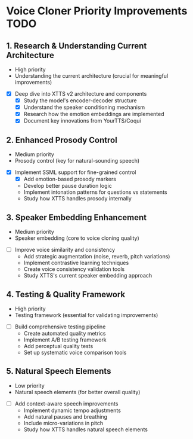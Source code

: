 # Voice Cloner Priority Improvements TODO

## 1. Research & Understanding Current Architecture
- High priority
- Understanding the current architecture (crucial for meaningful improvements)
- [x] Deep dive into XTTS v2 architecture and components
  - [x] Study the model's encoder-decoder structure
  - [x] Understand the speaker conditioning mechanism
  - [x] Research how the emotion embeddings are implemented
  - [x] Document key innovations from YourTTS/Coqui

## 2. Enhanced Prosody Control
- Medium priority
- Prosody control (key for natural-sounding speech)
- [x] Implement SSML support for fine-grained control
  - [x] Add emotion-based prosody markers
  - Develop better pause duration logic
  - Implement intonation patterns for questions vs statements
  - Study how XTTS handles prosody internally

## 3. Speaker Embedding Enhancement
- Medium priority
- Speaker embedding (core to voice cloning quality)
- [ ] Improve voice similarity and consistency
  - Add strategic augmentation (noise, reverb, pitch variations)
  - Implement contrastive learning techniques
  - Create voice consistency validation tools
  - Study XTTS's current speaker embedding approach

## 4. Testing & Quality Framework
- High priority
- Testing framework (essential for validating improvements)
- [ ] Build comprehensive testing pipeline
  - Create automated quality metrics
  - Implement A/B testing framework
  - Add perceptual quality tests
  - Set up systematic voice comparison tools

## 5. Natural Speech Elements
- Low priority
- Natural speech elements (for better overall quality)
- [ ] Add context-aware speech improvements
  - Implement dynamic tempo adjustments
  - Add natural pauses and breathing
  - Include micro-variations in pitch
  - Study how XTTS handles natural speech elements